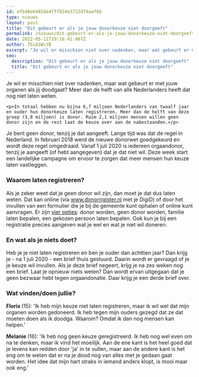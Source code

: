 ```yaml
---
id: efb48e6402de47ff82de3722d74aaf6b
type: nieuws
layout: post
title: "Dit gebeurt er als je jouw donorkeuze niet doorgeeft"
permalink: /nieuws/dit-gebeurt-er-als-je-jouw-donorkeuze-niet-doorgeeft/
date: 2022-05-11T19:16:41.067Z
author: 7biA1WiYB
excerpt: "Je wil er misschien niet over nadenken, maar wat gebeurt er met jouw organen als jij doodgaat? Meer dan de helft van alle Nederlanders heeft dat nog niet laten weten.  "
seo:
  description: "Dit gebeurt er als je jouw donorkeuze niet doorgeeft"
  title: "Dit gebeurt er als je jouw donorkeuze niet doorgeeft"
---
```

Je wil er misschien niet over nadenken, maar wat gebeurt er met jouw organen als jij doodgaat? Meer dan de helft van alle Nederlanders heeft dat nog niet laten weten.  

    <p>In totaal hebben nu bijna 6,7 miljoen Nederlanders van twaalf jaar en ouder hun donorkeuze laten registreren. Meer dan de helft van deze groep (3,8 miljoen) is donor. Ruim 2,1 miljoen mensen willen geen donor zijn en de rest laat de keuze over aan de nabestaanden.</p>
<p>Je bent geen donor, tenzij je dat aangeeft. Lange tijd was dat de regel in Nederland. In februari 2018 werd de nieuwe donorwet goedgekeurd en wordt deze regel omgedraaid. Vanaf 1 juli 2020 is iedereen orgaandonor, tenzij je aangeeft (of hebt aangegeven) dat je dat niet wil. Deze week start een landelijke campagne om ervoor te zorgen dat meer mensen hun keuze laten vastleggen.</p>
<h3>Waarom laten registreren?</h3>
<p>Als je zeker weet dat je geen donor wil zijn, dan moet je dat dus laten weten. Dat kan online (via <a href="https://www.donorregister.nl/" target="_blank">www.donorrigister.nl</a> met je DigiD) of door het invullen van een formulier die je bij de gemeente kunt ophalen of online kunt aanvragen. Er zijn <a href="https://www.donorregister.nl/welke-keuzes-heeft-u" target="_blank">vier opties</a>: donor worden, geen donor worden, familie laten bepalen, een gekozen persoon laten bepalen. Ook kun je bij een registratie precies aangeven wat je wel en wat je niet wil doneren.</p>
<h3>En wat als je niets doet?</h3>
<p>Heb je je niet laten registreren en ben je ouder dan achttien jaar? Dan krijg je - na 1 juli 2020 - een brief thuis gestuurd. Daarin wordt er gevraagd of je je keuze wil invullen. Als je deze brief negeert, krijg je na zes weken nog een brief. Laat je opnieuw niets weten? Dan wordt ervan uitgegaan dat je geen bezwaar hebt tegen orgaandonatie. Daar krijg je een derde brief over.</p>
<h3>Wat vinden/doen jullie?</h3>
<p><strong>Floris </strong>(15): 'Ik heb mijn keuze niet laten registreren, maar ik wil wel dat mijn organen worden gedoneerd. Ik heb tegen mijn ouders gezegd dat ze dat moeten doen als ik doodga. Waarom? Omdat ik dan nog mensen kan helpen.'</p>
<p><strong>Melanie </strong>(16): 'Ik heb nog geen keuze geregistreerd. Ik heb nog wel even om na te denken, maar ik vind het moeilijk. Aan de ene kant is het heel goed dat je levens kan redden door 'ja' in te vullen, maar aan de andere kant is het eng om te weten dat er na je dood nog van alles met je gedaan gaat worden. Het idee dat mijn hart straks in iemand anders klopt, is mooi maar ook eng.'</p>  
